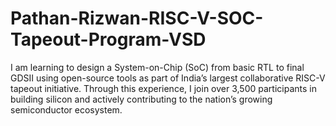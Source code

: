 # Pathan-Rizwan-RISC-V-SOC-Tapeout-Program-VSD
I am learning to design a System-on-Chip (SoC) from basic RTL to final GDSII using open-source tools as part of India’s largest collaborative RISC-V tapeout initiative. Through this experience, I join over 3,500 participants in building silicon and actively contributing to the nation’s growing semiconductor ecosystem.

